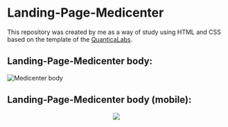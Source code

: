 # Landing-Page-Medicenter

This repository was created by me as a way of study using HTML and CSS based on the template of the [QuanticaLabs](https://quanticalabs.com/).

## Landing-Page-Medicenter body:

![Medicenter body](https://user-images.githubusercontent.com/101594080/194650353-6aa4ce3d-86ea-4087-8f1f-4b268069f574.png)


## Landing-Page-Medicenter body (mobile): 


<div align="center">
 <img src="https://user-images.githubusercontent.com/101594080/194650530-507a92cf-057b-4071-b400-38f91172efc0.png"/>
</div>
